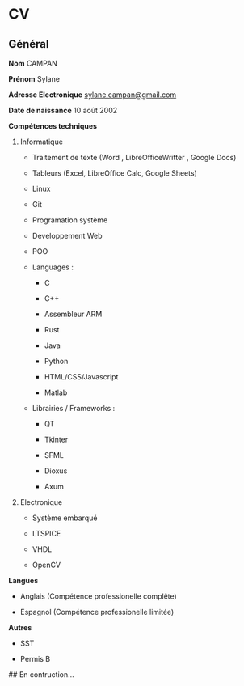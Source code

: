 # CV

<div class=cv>
    <div class="case">

## Général
    
**Nom** CAMPAN

**Prénom** Sylane

**Adresse Electronique** sylane.campan@gmail.com

**Date de naissance** 10 août 2002

**Compétences techniques**

1. Informatique

    * Traitement de texte (Word , LibreOfficeWritter , Google Docs)

    * Tableurs (Excel, LibreOffice Calc, Google Sheets)

    * Linux

    * Git

    * Programation système 

    * Developpement Web

    * POO

    * Languages :

        * C

        * C++

        * Assembleur ARM 

        * Rust

        * Java 

        * Python

        * HTML/CSS/Javascript

        * Matlab

    * Librairies / Frameworks :

        * QT

        * Tkinter 

        * SFML

        * Dioxus

        * Axum

2. Electronique 

    * Système embarqué 

    * LTSPICE

    * VHDL

    * OpenCV


**Langues**

* Anglais (Compétence professionelle complête)

* Espagnol (Compétence professionelle limitée)

**Autres** 

* SST

* Permis B

    </div>

    <div class="case">
    ## En contruction...
    <div>
</div>
